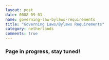 ```yaml
---
layout: post
date: 0008-09-01
name: governing-law-bylaws-requirements
title: "Governing Laws/Bylaws Requirements"
category: netherlands
comments: true
---
```


### Page in progress, stay tuned!

